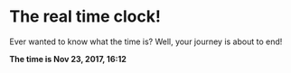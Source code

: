 # The real time clock!

Ever wanted to know what the time is? Well, your journey is about to end!

**The time is Nov 23, 2017, 16:12**
